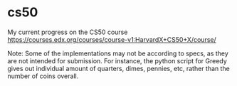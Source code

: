 # cs50
My current progress on the CS50 course
https://courses.edx.org/courses/course-v1:HarvardX+CS50+X/course/

Note:
Some of the implementations may not be according to specs, as they are not intended for submission. 
For instance, the python script for Greedy gives out individual amount of quarters, dimes, pennies, etc, rather than the number of coins overall. 
